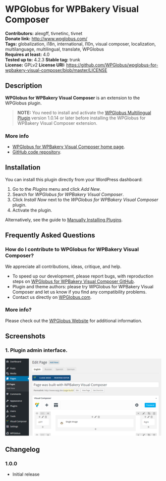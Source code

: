 # WPGlobus for WPBakery Visual Composer #
**Contributors:** alexgff, tivnetinc, tivnet  
**Donate link:** http://www.wpglobus.com/  
**Tags:** globalization, i18n, international, l10n, visual composer, localization, multilanguage, multilingual, translate, WPGlobus  
**Requires at least:** 4.0  
**Tested up to:** 4.2.3
**Stable tag:** trunk  
**License:** GPLv2
**License URI:** https://github.com/WPGlobus/wpglobus-for-wpbakery-visual-composer/blob/master/LICENSE  

## Description ##

**WPGlobus for WPBakery Visual Composer** is an extension to the WPGlobus plugin.

> **NOTE:** You need to install and activate the [WPGlobus Multilingual Plugin](https://wordpress.org/plugins/wpglobus/) version 1.0.14 or later before installing the WPGlobus for WPBakery Visual Composer extension.

### More info ###

* [WPGlobus for WPBakery Visual Composer home page](http://www.wpglobus.com/).
* [GitHub code repository](https://github.com/WPGlobus/wpglobus-for-wpbakery-visual-composer).

## Installation ##

You can install this plugin directly from your WordPress dashboard:

1. Go to the *Plugins* menu and click *Add New*.
1. Search for *WPGlobus for WPBakery Visual Composer*.
1. Click *Install Now* next to the *WPGlobus for WPBakery Visual Composer* plugin.
1. Activate the plugin.

Alternatively, see the guide to [Manually Installing Plugins](http://codex.wordpress.org/Managing_Plugins#Manual_Plugin_Installation).

## Frequently Asked Questions ##

### How do I contribute to WPGlobus for WPBakery Visual Composer? ###

We appreciate all contributions, ideas, critique, and help.

* To speed up our development, please report bugs, with reproduction steps on [WPGlobus for WPBakery Visual Composer GitHub](https://github.com/WPGlobus/wpglobus-for-wpbakery-visual-composer).
* Plugin and theme authors: please try WPGlobus for WPBakery Visual Composer and let us know if you find any compatibility problems.
* Contact us directly on [WPGlobus.com](http://www.wpglobus.com/contact-us/).

### More info? ###

Please check out the [WPGlobus Website](https://github.com/WPGlobus/wpglobus-for-wpbakery-visual-composer) for additional information.

## Screenshots ##

### 1. Plugin admin interface. ###
![Plugin admin interface.](https://raw.githubusercontent.com/WPGlobus/wpglobus-for-wpbakery-visual-composer/master/assets/screenshot-1.png)

## Changelog ##

### 1.0.0 ###
* Initial release
